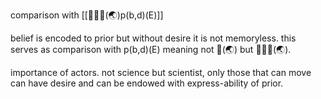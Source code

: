 comparison with [[🧭🧍‍♀️(🌏)p(b,d)(E)]]

belief is encoded to prior but without desire it is not memoryless. this serves as comparison with p(b,d)(E) meaning not 🧭(🌏) but 🧭🧍‍♀️(🌏). 

importance of actors. not science but scientist, only those that can move can have desire and can be endowed with express-ability of prior.


